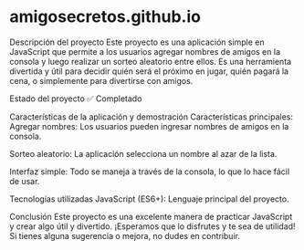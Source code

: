 # amigosecretos.github.io
Descripción del proyecto
Este proyecto es una aplicación simple en JavaScript que permite a los usuarios agregar nombres de amigos en la consola y luego realizar un sorteo aleatorio entre ellos. Es una herramienta divertida y útil para decidir quién será el próximo en jugar, quién pagará la cena, o simplemente para divertirse con amigos.

Estado del proyecto
✅ Completado

Características de la aplicación y demostración
Características principales:
Agregar nombres: Los usuarios pueden ingresar nombres de amigos en la consola.

Sorteo aleatorio: La aplicación selecciona un nombre al azar de la lista.

Interfaz simple: Todo se maneja a través de la consola, lo que lo hace fácil de usar.

Tecnologías utilizadas
JavaScript (ES6+): Lenguaje principal del proyecto.

Conclusión
Este proyecto es una excelente manera de practicar JavaScript y crear algo útil y divertido. ¡Esperamos que lo disfrutes y te sea de utilidad! Si tienes alguna sugerencia o mejora, no dudes en contribuir.
